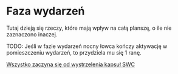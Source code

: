 # Faza wydarzeń

Tutaj dzieją się rzeczy, które mają wpływ na całą planszę, o ile nie zaznaczono inaczej.

TODO: 
Jeśli w fazie wydarzeń nocny łowca kończy aktywację w pomieszczeniu wydarzeń, to przydziela mu się 1 ranę.

[Wszystko zaczyna się od wystrzelenia kapsuł SWC](wystrzelenie-kapsul-swc/wystrzelenie-kapsul-swc.md)


